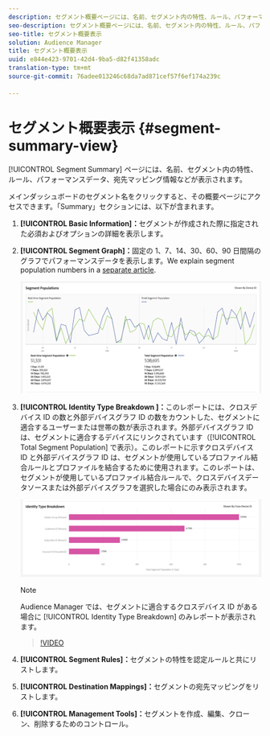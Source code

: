 ```yaml
---
description: セグメント概要ページには、名前、セグメント内の特性、ルール、パフォーマンスデータ、宛先マッピング情報などが表示されます。
seo-description: セグメント概要ページには、名前、セグメント内の特性、ルール、パフォーマンスデータ、宛先マッピング情報などが表示されます。
seo-title: セグメント概要表示
solution: Audience Manager
title: セグメント概要表示
uuid: e844e423-9701-42d4-9ba5-d82f41358adc
translation-type: tm+mt
source-git-commit: 76adee013246c68da7ad871cef57f6ef174a239c

---
```



# セグメント概要表示 {#segment-summary-view}

[!UICONTROL Segment Summary] ページには、名前、セグメント内の特性、ルール、パフォーマンスデータ、宛先マッピング情報などが表示されます。

メインダッシュボードのセグメント名をクリックすると、その概要ページにアクセスできます。「Summary」セクションには、以下が含まれます。

1. **[!UICONTROL Basic Information]：**&#x200B;セグメントが作成された際に指定された必須およびオプションの詳細を表示します。
2. **[!UICONTROL Segment Graph]：**&#x200B;固定の 1、7、14、30、60、90 日間隔のグラフでパフォーマンスデータを表示します。We explain segment population numbers in a [separate article](../../features/segments/segment-builder-data.md).

   ![セグメントグラフ](assets/segment-graph.png)

3. **[!UICONTROL Identity Type Breakdown ]：**&#x200B;このレポートには、クロスデバイス ID の数と外部デバイスグラフ ID の数をカウントした、セグメントに適合するユーザーまたは世帯の数が表示されます。外部デバイスグラフ ID は、セグメントに適合するデバイスにリンクされています（[!UICONTROL Total Segment Population] で表示）。このレポートに示すクロスデバイス ID と外部デバイスグラフ ID は、セグメントが使用しているプロファイル結合ルールとプロファイルを結合するために使用されます。このレポートは、セグメントが使用しているプロファイル結合ルールで、クロスデバイスデータソースまたは外部デバイスグラフを選択した場合にのみ表示されます。

   ![セグメントグラフ](assets/segment-type.png)

   >[!NOTE]
   >
   >Audience Manager では、セグメントに適合するクロスデバイス ID がある場合に [!UICONTROL Identity Type Breakdown] のみレポートが表示されます。

   >[!VIDEO](https://video.tv.adobe.com/v/27977/?captions=jpn)

4. **[!UICONTROL Segment Rules]：**&#x200B;セグメントの特性を認定ルールと共にリストします。
5. **[!UICONTROL Destination Mappings]：**&#x200B;セグメントの宛先マッピングをリストします。
6. **[!UICONTROL Management Tools]：**&#x200B;セグメントを作成、編集、クローン、削除するためのコントロール。